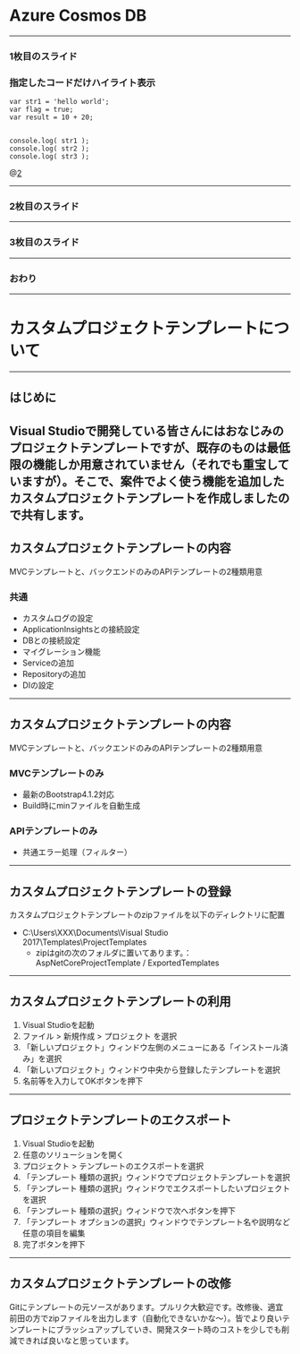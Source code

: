 # Azure Cosmos DB
---

### 1枚目のスライド
### 指定したコードだけハイライト表示


```
var str1 = 'hello world';
var flag = true;
var result = 10 + 20;


console.log( str1 );
console.log( str2 );
console.log( str3 );
```
@[2](flagに「true」を代入)


---


### 2枚目のスライド


---


### 3枚目のスライド


---


### おわり

---

# カスタムプロジェクトテンプレートについて

---
## はじめに
Visual Studioで開発している皆さんにはおなじみのプロジェクトテンプレートですが、既存のものは最低限の機能しか用意されていません（それでも重宝していますが）。そこで、案件でよく使う機能を追加したカスタムプロジェクトテンプレートを作成しましたので共有します。
---
## カスタムプロジェクトテンプレートの内容
MVCテンプレートと、バックエンドのみのAPIテンプレートの2種類用意

### 共通
- カスタムログの設定
- ApplicationInsightsとの接続設定
- DBとの接続設定
- マイグレーション機能
- Serviceの追加
- Repositoryの追加
- DIの設定
---
## カスタムプロジェクトテンプレートの内容
MVCテンプレートと、バックエンドのみのAPIテンプレートの2種類用意

### MVCテンプレートのみ
- 最新のBootstrap4.1.2対応
- Build時にminファイルを自動生成

### APIテンプレートのみ
- 共通エラー処理（フィルター）
---
## カスタムプロジェクトテンプレートの登録
カスタムプロジェクトテンプレートのzipファイルを以下のディレクトリに配置
- C:\Users\XXX\Documents\Visual Studio 2017\Templates\ProjectTemplates
    - zipはgitの次のフォルダに置いてあります。：AspNetCoreProjectTemplate / ExportedTemplates
---
## カスタムプロジェクトテンプレートの利用
1. Visual Studioを起動
1. ファイル > 新規作成 > プロジェクト を選択
1. 「新しいプロジェクト」ウィンドウ左側のメニューにある「インストール済み」を選択
1. 「新しいプロジェクト」ウィンドウ中央から登録したテンプレートを選択
1. 名前等を入力してOKボタンを押下
---
## プロジェクトテンプレートのエクスポート
1. Visual Studioを起動
1. 任意のソリューションを開く
1. プロジェクト > テンプレートのエクスポートを選択
1. 「テンプレート 種類の選択」ウィンドウでプロジェクトテンプレートを選択
1. 「テンプレート 種類の選択」ウィンドウでエクスポートしたいプロジェクトを選択
1. 「テンプレート 種類の選択」ウィンドウで次へボタンを押下
1. 「テンプレート オプションの選択」ウィンドウでテンプレート名や説明など任意の項目を編集
1. 完了ボタンを押下
---
## カスタムプロジェクトテンプレートの改修
Gitにテンプレートの元ソースがあります。プルリク大歓迎です。改修後、適宜前田の方でzipファイルを出力します（自動化できないかな～）。皆でより良いテンプレートにブラッシュアップしていき、開発スタート時のコストを少しでも削減できれば良いなと思っています。
